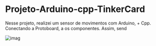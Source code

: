 # Projeto-Arduino-cpp-TinkerCard
 
  Nesse projeto, realizei um sensor de movimentos com Arduino, + Cpp. Conectando a Protoboard, a os componentes. Assim, send
  
![imag](https://github.com/user-attachments/assets/a318b6ee-bb10-40b8-add4-95fb8471fec1)
